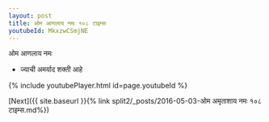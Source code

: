 ```yaml
---
layout: post
title: ओम आणलाय नमः १०८ टाइम्स
youtubeId: MkxzwCSmjNE
---
```

 
 
 ओम आणलाय नमः  
 
 -  ज्याची अमर्याद शक्ती आहे 
 
  
 
  
 
 
 
 
 
 


{% include youtubePlayer.html id=page.youtubeId %}
 
[Next]({{ site.baseurl }}{% link  split2/_posts/2016-05-03-ओम अमृताशाय नमः १०८ टाइम्स.md%})
 
